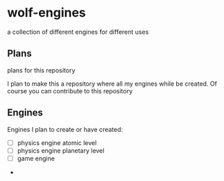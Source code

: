 # wolf-engines
a collection of different engines for different uses

## Plans

plans for this repository

I plan to make this a repository where all my engines while be created. Of course you can contribute to this repository


## Engines

Engines I plan to create or have created:
-	[ ] physics engine atomic level
-	[ ] physics engine planetary level
-	[ ] game engine
-	
